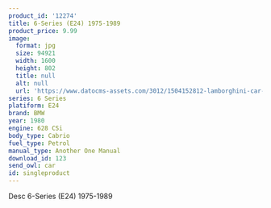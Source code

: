 ```yaml
---
product_id: '12274'
title: 6-Series (E24) 1975-1989
product_price: 9.99
image:
  format: jpg
  size: 94921
  width: 1600
  height: 802
  title: null
  alt: null
  url: 'https://www.datocms-assets.com/3012/1504152812-lamborghini-car-images-download-58-with-lamborghini-car-images-download.jpg?'
series: 6 Series
platiform: E24
brand: BMW
year: 1980
engine: 628 CSi
body_type: Cabrio
fuel_type: Petrol
manual_type: Another One Manual
download_id: 123
send_owl: car
id: singleproduct
---
```


Desc 6-Series (E24) 1975-1989
